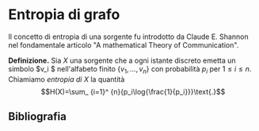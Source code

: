 # Entropia di grafo #

Il concetto di entropia di una sorgente fu introdotto da Claude E. Shannon nel
fondamentale articolo "A mathematical Theory of Communication".

**Definizione.** Sia $X$ una sorgente che a ogni istante discreto emetta un
simbolo $v_i $ nell'alfabeto finito $\{v_1 ,\dots ,v_n \}$ con probabilità
$p_i$ per $1\le i\le n$. Chiamiamo _entropia di $X$_ la quantità $$H(X)=\sum_ {i=1}^ {n}{p_i\log{\frac{1}{p_i}}}\text{.}$$

## Bibliografia ##